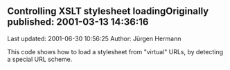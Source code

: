 ## Controlling XSLT stylesheet loadingOriginally published: 2001-03-13 14:36:16 
Last updated: 2001-06-30 10:56:25 
Author: Jürgen Hermann 
 
This code shows how to load a stylesheet from "virtual" URLs, by detecting a special URL scheme.